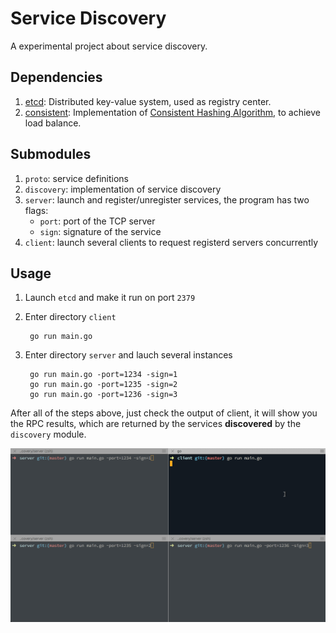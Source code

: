 # Service Discovery

A experimental project about service discovery.

## Dependencies

1. [etcd](https://coreos.com/etcd/): Distributed key-value system, used as registry center.
2. [consistent](https://github.com/stathat/consistent): Implementation of [Consistent Hashing Algorithm](https://en.wikipedia.org/wiki/Consistent_hashing), to achieve load balance.

## Submodules

1. `proto`: service definitions
2. `discovery`: implementation of service discovery
3. `server`: launch and register/unregister services, the program has two flags:
      - `port`: port of the TCP server
      - `sign`: signature of the service
4. `client`: launch several clients to request registerd servers concurrently

## Usage

1. Launch `etcd` and make it run on port `2379`

2. Enter directory `client`

        go run main.go

3. Enter directory `server` and lauch several instances

        go run main.go -port=1234 -sign=1
        go run main.go -port=1235 -sign=2
        go run main.go -port=1236 -sign=3

After all of the steps above, just check the output of client, it will show you the RPC results, which are returned by the services **discovered** by the `discovery` module.

![](https://raw.githubusercontent.com/MrHuxu/x-go-lab/master/service-discovery/service%20discovery.gif)